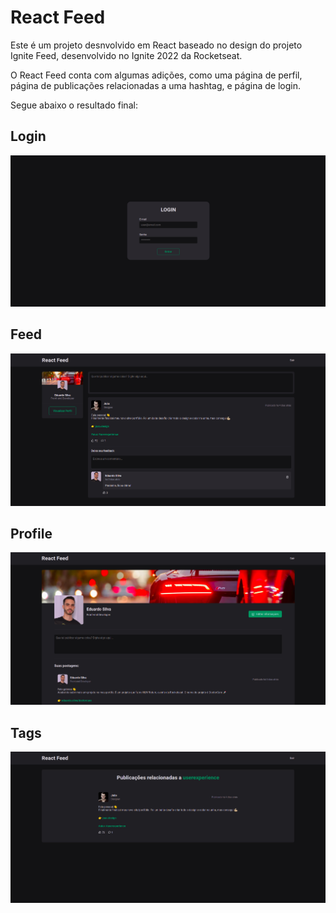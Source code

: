 # React Feed

Este é um projeto desnvolvido em React baseado no design do projeto Ignite Feed, desenvolvido no Ignite 2022 da Rocketseat.

O React Feed conta com algumas adições, como uma página de perfil, página de publicações relacionadas a uma hashtag, e página de login.

Segue abaixo o resultado final:

## Login
![Login](images/login.png)

## Feed
![Feed](images/feed.png)

## Profile
![Profile](images/profile.png)

## Tags
![Tags](images/tags.png)